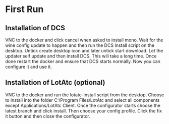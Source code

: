 # First Run
## Installation of DCS
VNC to the docker and click cancel when asked to install mono. Wait for the wine config update to happen and then run the DCS Install script on the desktop. Untick create desktop icon and later untick start download. Let the updater self update and then install DCS. This will take a long time. Once done restart the docker and ensure that DCS starts normally. Now you can configure it and use it.

## Installation of LotAtc (optional)
VNC to the docker and run the lotatc-install script from the desktop. Choose to install into the folder C:\Program Files\LotAtc and select all components except Applications/LotAtc Client. Once the configurator starts choose the latest branch and click install. Then choose your config profile. Click the fix it button and then close the configurator.